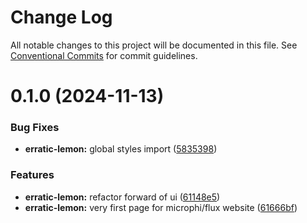 # Change Log

All notable changes to this project will be documented in this file.
See [Conventional Commits](https://conventionalcommits.org) for commit guidelines.

# 0.1.0 (2024-11-13)

### Bug Fixes

* **erratic-lemon:** global styles import ([5835398](https://github.com/microph1/microphi/commit/5835398eb2a69f1f0634a5e84178126e6cb08b26))

### Features

* **erratic-lemon:** refactor forward of ui ([61148e5](https://github.com/microph1/microphi/commit/61148e545589a3fe031b78161541cfab3573662a))
* **erratic-lemon:** very first page for microphi/flux website ([61666bf](https://github.com/microph1/microphi/commit/61666bf04e141e12996108940853c8da93469344))
